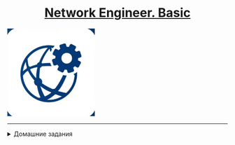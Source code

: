 <h1 style="text-align: center;"> 
<a href="https://otus.ru/lessons/setevoy-inzhener-basic/">Network Engineer. Basic</a>
</h1>

<img src="./homeworks/img/main_img.jpg" alt="drawing" width="200"/>

---

<details>
<summary>Домашние задания</summary>

1. [Базовая настройка коммутатора](./homeworks/hw01/README.md)
2. [MAC-адреса сетевых устройств](./homeworks/hw02/README.md)
3. [Расчет подсетей IPv4](./homeworks/hw03/README.md)
4. [Настройка IPv6-адресов на сетевых устройствах](./homeworks/hw04/README.md)
5. [Доступ к сетевым устройствам по протоколу SSH](./homeworks/hw05/README.md)
6. [Внедрение маршрутизации междувиртуальными локальными сетями](./homeworks/hw06/README.md)
7. [Развертывание коммутируемой сети с резервными каналами (STP)](./homeworks/hw07/README.md)
8. [Реализация DHCPv4/6](./homeworks/hw08/README.md)
9. [Конфигурация безопасности коммутатора](./homeworks/hw09/README.md)
10. [Настройка протокола OSPFv2 для одной области](./homeworks/hw10/README.md)
11. [Настройка и проверка расширенных списков контроля доступа](./homeworks/hw11/README.md)
12. [Настройка NAT для IPv4](./homeworks/hw12/README.md)
13. [Настройка протоколов CDP, LLDP и NTP](./homeworks/hw13/README.md)

</details>
